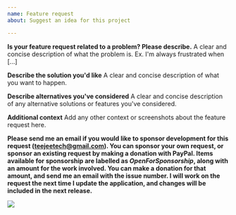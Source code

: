 ```yaml
---
name: Feature request
about: Suggest an idea for this project

---
```


**Is your feature request related to a problem? Please describe.**
A clear and concise description of what the problem is. Ex. I'm always frustrated when [...]

**Describe the solution you'd like**
A clear and concise description of what you want to happen.

**Describe alternatives you've considered**
A clear and concise description of any alternative solutions or features you've considered.

**Additional context**
Add any other context or screenshots about the feature request here.

**Please send me an email if you would like to sponsor development for this request (teejeetech@gmail.com). You can sponsor your own request, or sponsor an existing request by making a donation with PayPal. Items available for sponsorship are labelled as *OpenForSponsorship*, along with an amount for the work involved. You can make a donation for that amount, and send me an email with the issue number. I will work on the request the next time I update the application, and changes will be included in the next release.**

[![](https://www.paypalobjects.com/webstatic/en_US/i/buttons/cc-badges-ppmcvdam.png)](https://www.paypal.com/cgi-bin/webscr?business=teejeetech@gmail.com&cmd=_xclick&currency_code=USD&item_name=Ukuu%20Sponsor)
